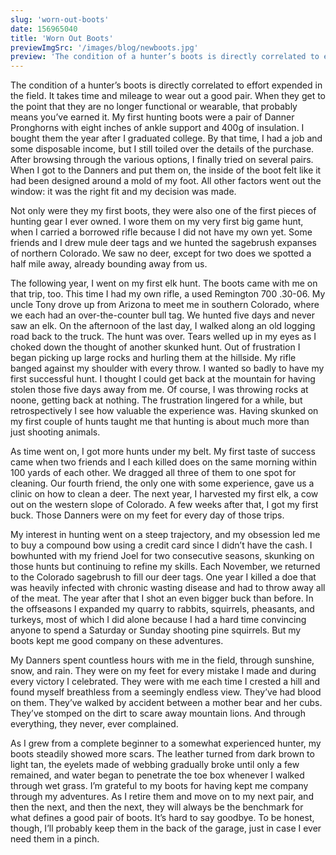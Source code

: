 ```yaml
---
slug: 'worn-out-boots'
date: 156965040
title: 'Worn Out Boots'
previewImgSrc: '/images/blog/newboots.jpg'
preview: 'The condition of a hunter’s boots is directly correlated to effort expended in the field. It takes time and mileage to wear out a good pair...'
---
```


The condition of a hunter’s boots is directly correlated to effort expended in the field. It takes time and mileage to wear out a good pair. When they get to the point that they are no longer functional or wearable, that probably means you’ve earned it. My first hunting boots were a pair of Danner Pronghorns with eight inches of ankle support and 400g of insulation. I bought them the year after I graduated college. By that time, I had a job and some disposable income, but I still toiled over the details of the purchase. After browsing through the various options, I finally tried on several pairs. When I got to the Danners and put them on, the inside of the boot felt like it had been designed around a mold of my foot. All other factors went out the window: it was the right fit and my decision was made.

Not only were they my first boots, they were also one of the first pieces of hunting gear I ever owned. I wore them on my very first big game hunt, when I carried a borrowed rifle because I did not have my own yet. Some friends and I drew mule deer tags and we hunted the sagebrush expanses of northern Colorado. We saw no deer, except for two does we spotted a half mile away, already bounding away from us.

The following year, I went on my first elk hunt. The boots came with me on that trip, too. This time I had my own rifle, a used Remington 700 .30-06. My uncle Tony drove up from Arizona to meet me in southern Colorado, where we each had an over-the-counter bull tag. We hunted five days and never saw an elk. On the afternoon of the last day, I walked along an old logging road back to the truck. The hunt was over. Tears welled up in my eyes as I choked down the thought of another skunked hunt. Out of frustration I began picking up large rocks and hurling them at the hillside. My rifle banged against my shoulder with every throw. I wanted so badly to have my first successful hunt. I thought I could get back at the mountain for having stolen those five days away from me. Of course, I was throwing rocks at noone, getting back at nothing. The frustration lingered for a while, but retrospectively I see how valuable the experience was. Having skunked on my first couple of hunts taught me that hunting is about much more than just shooting animals.

As time went on, I got more hunts under my belt. My first taste of success came when two friends and I each killed does on the same morning within 100 yards of each other. We dragged all three of them to one spot for cleaning. Our fourth friend, the only one with some experience, gave us a clinic on how to clean a deer. The next year, I harvested my first elk, a cow out on the western slope of Colorado. A few weeks after that, I got my first buck. Those Danners were on my feet for every day of those trips.

My interest in hunting went on a steep trajectory, and my obsession led me to buy a compound bow using a credit card since I didn’t have the cash. I bowhunted with my friend Joel for two consecutive seasons, skunking on those hunts but continuing to refine my skills. Each November, we returned to the Colorado sagebrush to fill our deer tags. One year I killed a doe that was heavily infected with chronic wasting disease and had to throw away all of the meat. The year after that I shot an even bigger buck than before. In the offseasons I expanded my quarry to rabbits, squirrels, pheasants, and turkeys, most of which I did alone because I had a hard time convincing anyone to spend a Saturday or Sunday shooting pine squirrels. But my boots kept me good company on these adventures.

My Danners spent countless hours with me in the field, through sunshine, snow, and rain. They were on my feet for every mistake I made and during every victory I celebrated. They were with me each time I crested a hill and found myself breathless from a seemingly endless view. They’ve had blood on them. They’ve walked by accident between a mother bear and her cubs. They’ve stomped on the dirt to scare away mountain lions. And through everything, they never, ever complained.

As I grew from a complete beginner to a somewhat experienced hunter, my boots steadily showed more scars. The leather turned from dark brown to light tan, the eyelets made of webbing gradually broke until only a few remained, and water began to penetrate the toe box whenever I walked through wet grass. I’m grateful to my boots for having kept me company through my adventures. As I retire them and move on to my next pair, and then the next, and then the next, they will always be the benchmark for what defines a good pair of boots. It’s hard to say goodbye. To be honest, though, I’ll probably keep them in the back of the garage, just in case I ever need them in a pinch.
